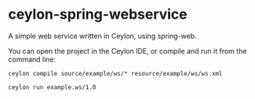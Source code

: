 # ceylon-spring-webservice
A simple web service written in Ceylon, using spring-web.

You can open the project in the Ceylon IDE, or compile and run it from the command line:

`ceylon compile source/example/ws/* resource/example/ws/ws.xml`

`ceylon run example.ws/1.0`
